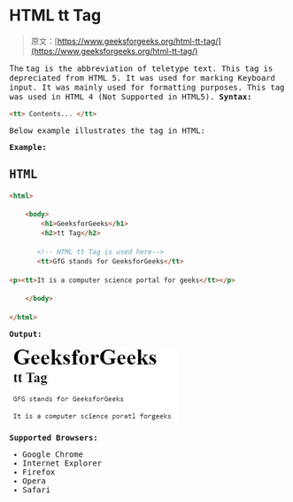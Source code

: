 # HTML tt Tag

> 原文：[https://www.geeksforgeeks.org/html-tt-tag/](https://www.geeksforgeeks.org/html-tt-tag/)

The <tt> tag is the abbreviation of teletype text. This tag is depreciated from HTML 5\. It was used for marking Keyboard input. It was mainly used for formatting purposes. This tag was used in HTML 4 (Not Supported in HTML5).
**Syntax:** 

```html
<tt> Contents... </tt>
```

Below example illustrates the <tt> tag in HTML:

**Example:** 

## HTML

```html
<html>

    <body>
        <h1>GeeksforGeeks</h1>
        <h2>tt Tag</h2>

       <!-- HTML tt Tag is used here-->
       <tt>GfG stands for GeeksforGeeks</tt>

<p><tt>It is a computer science portal for geeks</tt></p>

    </body>

</html>                                       
```

**Output:** 

![](img/c73baa53897166bf4174b5498e36f4d9.png)

**Supported Browsers:** 

*   Google Chrome
*   Internet Explorer
*   Firefox
*   Opera
*   Safari